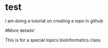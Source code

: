 # test

I am doing a tutorial on creating a repo in github



#More details!

This is for a special topics bioinformatics class
